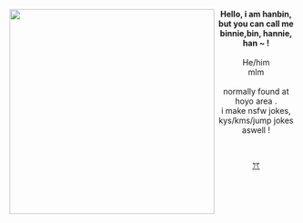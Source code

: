 <img align="left" src="https://i.pinimg.com/736x/85/d5/09/85d50975ba51c66570d3cb4b447f091e.jpg" width="360"> <p align="center"> **Hello, i am hanbin, but you can call me binnie,bin, hannie, han ~ !** <br>
<br> He/him <br> mlm <br> <br> normally found at hoyo area . <br> i make nsfw jokes, kys/kms/jump jokes aswell ! </p>

<br>

<p align="center"> <a href="https://www.youtube.com/watch?v=cDacJQ_KOPk"> 
 ꔫ
<a>
